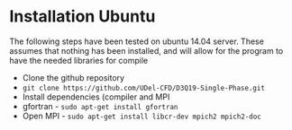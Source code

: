 # Installation Ubuntu

The following steps have been tested on ubuntu 14.04 server.
These assumes that nothing has been installed, and will allow for the program to have the needed libraries for compile

* Clone the github repository
* `git clone https://github.com/UDel-CFD/D3Q19-Single-Phase.git`
* Install dependencies (compiler and MPI
* gfortran - `sudo apt-get install gfortran`
* Open MPI - `sudo apt-get install libcr-dev mpich2 mpich2-doc`


